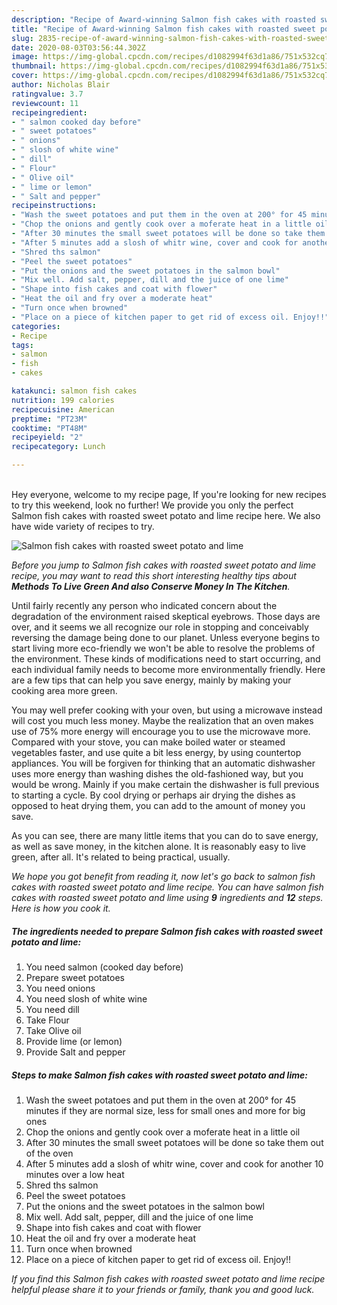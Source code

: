 ```yaml
---
description: "Recipe of Award-winning Salmon fish cakes with roasted sweet potato and lime"
title: "Recipe of Award-winning Salmon fish cakes with roasted sweet potato and lime"
slug: 2835-recipe-of-award-winning-salmon-fish-cakes-with-roasted-sweet-potato-and-lime
date: 2020-08-03T03:56:44.302Z
image: https://img-global.cpcdn.com/recipes/d1082994f63d1a86/751x532cq70/salmon-fish-cakes-with-roasted-sweet-potato-and-lime-recipe-main-photo.jpg
thumbnail: https://img-global.cpcdn.com/recipes/d1082994f63d1a86/751x532cq70/salmon-fish-cakes-with-roasted-sweet-potato-and-lime-recipe-main-photo.jpg
cover: https://img-global.cpcdn.com/recipes/d1082994f63d1a86/751x532cq70/salmon-fish-cakes-with-roasted-sweet-potato-and-lime-recipe-main-photo.jpg
author: Nicholas Blair
ratingvalue: 3.7
reviewcount: 11
recipeingredient:
- " salmon cooked day before"
- " sweet potatoes"
- " onions"
- " slosh of white wine"
- " dill"
- " Flour"
- " Olive oil"
- " lime or lemon"
- " Salt and pepper"
recipeinstructions:
- "Wash the sweet potatoes and put them in the oven at 200° for 45 minutes if they are normal size, less for small ones and more for big ones"
- "Chop the onions and gently cook over a moferate heat in a little oil"
- "After 30 minutes the small sweet potatoes will be done so take them out of the oven"
- "After 5 minutes add a slosh of whitr wine, cover and cook for another 10 minutes over a low heat"
- "Shred ths salmon"
- "Peel the sweet potatoes"
- "Put the onions and the sweet potatoes in the salmon bowl"
- "Mix well. Add salt, pepper, dill and the juice of one lime"
- "Shape into fish cakes and coat with flower"
- "Heat the oil and fry over a moderate heat"
- "Turn once when browned"
- "Place on a piece of kitchen paper to get rid of excess oil. Enjoy!!"
categories:
- Recipe
tags:
- salmon
- fish
- cakes

katakunci: salmon fish cakes 
nutrition: 199 calories
recipecuisine: American
preptime: "PT23M"
cooktime: "PT48M"
recipeyield: "2"
recipecategory: Lunch

---
```

<br>
Hey everyone, welcome to my recipe page, If you're looking for new recipes to try this weekend, look no further! We provide you only the perfect Salmon fish cakes with roasted sweet potato and lime recipe here. We also have wide variety of recipes to try.
<br>


![Salmon fish cakes with roasted sweet potato and lime](https://img-global.cpcdn.com/recipes/d1082994f63d1a86/751x532cq70/salmon-fish-cakes-with-roasted-sweet-potato-and-lime-recipe-main-photo.jpg)

<i>Before you jump to Salmon fish cakes with roasted sweet potato and lime recipe, you may want to read this short interesting healthy tips about 
<strong>Methods To Live Green And also Conserve Money In The Kitchen</strong>.</i>
</br>

Until fairly recently any person who indicated concern about the degradation of the environment raised skeptical eyebrows. Those days are over, and it seems we all recognize our role in stopping and conceivably reversing the damage being done to our planet. Unless everyone begins to start living more eco-friendly we won't be able to resolve the problems of the environment. These kinds of modifications need to start occurring, and each individual family needs to become more environmentally friendly. Here are a few tips that can help you save energy, mainly by making your cooking area more green.

You may well prefer cooking with your oven, but using a microwave instead will cost you much less money. Maybe the realization that an oven makes use of 75% more energy will encourage you to use the microwave more. Compared with your stove, you can make boiled water or steamed vegetables faster, and use quite a bit less energy, by using countertop appliances. You will be forgiven for thinking that an automatic dishwasher uses more energy than washing dishes the old-fashioned way, but you would be wrong. Mainly if you make certain the dishwasher is full previous to starting a cycle. By cool drying or perhaps air drying the dishes as opposed to heat drying them, you can add to the amount of money you save.

As you can see, there are many little items that you can do to save energy, as well as save money, in the kitchen alone. It is reasonably easy to live green, after all. It's related to being practical, usually.


<i>We hope you got benefit from reading it, now let's go back to salmon fish cakes with roasted sweet potato and lime recipe. You can have salmon fish cakes with roasted sweet potato and lime using <strong>9</strong> ingredients and <strong>12</strong> steps. Here is how you cook it.
</i>

##### The ingredients needed to prepare Salmon fish cakes with roasted sweet potato and lime:

1. You need  salmon (cooked day before)
1. Prepare  sweet potatoes
1. You need  onions
1. You need  slosh of white wine
1. You need  dill
1. Take  Flour
1. Take  Olive oil
1. Provide  lime (or lemon)
1. Provide  Salt and pepper


##### Steps to make Salmon fish cakes with roasted sweet potato and lime:

1. Wash the sweet potatoes and put them in the oven at 200° for 45 minutes if they are normal size, less for small ones and more for big ones
1. Chop the onions and gently cook over a moferate heat in a little oil
1. After 30 minutes the small sweet potatoes will be done so take them out of the oven
1. After 5 minutes add a slosh of whitr wine, cover and cook for another 10 minutes over a low heat
1. Shred ths salmon
1. Peel the sweet potatoes
1. Put the onions and the sweet potatoes in the salmon bowl
1. Mix well. Add salt, pepper, dill and the juice of one lime
1. Shape into fish cakes and coat with flower
1. Heat the oil and fry over a moderate heat
1. Turn once when browned
1. Place on a piece of kitchen paper to get rid of excess oil. Enjoy!!


<i>If you find this Salmon fish cakes with roasted sweet potato and lime recipe helpful please share it to your friends or family, thank you and good luck.</i>
